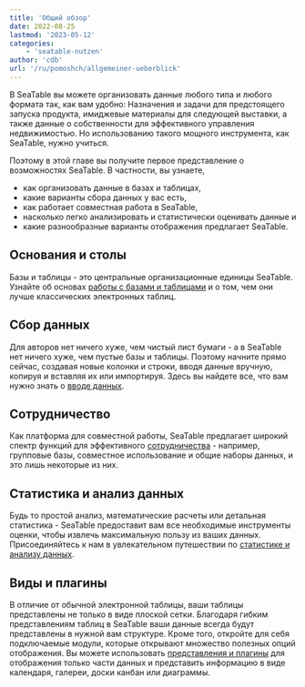 ```yaml
---
title: 'Общий обзор'
date: 2022-08-25
lastmod: '2023-05-12'
categories:
    - 'seatable-nutzen'
author: 'cdb'
url: '/ru/pomoshch/allgemeiner-ueberblick'
---
```


В SeaTable вы можете организовать данные любого типа и любого формата так, как вам удобно: Назначения и задачи для предстоящего запуска продукта, имиджевые материалы для следующей выставки, а также данные о собственности для эффективного управления недвижимостью. Но использованию такого мощного инструмента, как SeaTable, нужно учиться.

Поэтому в этой главе вы получите первое представление о возможностях SeaTable. В частности, вы узнаете,

- как организовать данные в базах и таблицах,
- какие варианты сбора данных у вас есть,
- как работает совместная работа в SeaTable,
- насколько легко анализировать и статистически оценивать данные и
- какие разнообразные варианты отображения предлагает SeaTable.

## Основания и столы

Базы и таблицы - это центральные организационные единицы SeaTable. Узнайте об основах [работы с базами и таблицами](https://seatable.io/ru/docs/seatable-nutzen/einfuehrung-in-die-arbeit-mit-bases-und-tabellen/) и о том, чем они лучше классических электронных таблиц.

## Сбор данных

Для авторов нет ничего хуже, чем чистый лист бумаги - а в SeaTable нет ничего хуже, чем пустые базы и таблицы. Поэтому начните прямо сейчас, создавая новые колонки и строки, вводя данные вручную, копируя и вставляя их или импортируя. Здесь вы найдете все, что вам нужно знать о [вводе данных](https://seatable.io/ru/docs/seatable-nutzen/datenerfassung/).

## Сотрудничество

Как платформа для совместной работы, SeaTable предлагает широкий спектр функций для эффективного [сотрудничества](https://seatable.io/ru/docs/seatable-nutzen/zusammenarbeit/) - например, групповые базы, совместное использование и общие наборы данных, и это лишь некоторые из них.

## Статистика и анализ данных

Будь то простой анализ, математические расчеты или детальная статистика - SeaTable предоставит вам все необходимые инструменты оценки, чтобы извлечь максимальную пользу из ваших данных. Присоединяйтесь к нам в увлекательном путешествии по [статистике и анализу данных](https://seatable.io/ru/docs/seatable-nutzen/statistiken/).

## Виды и плагины

В отличие от обычной электронной таблицы, ваши таблицы представлены не только в виде плоской сетки. Благодаря гибким представлениям таблиц в SeaTable ваши данные всегда будут представлены в нужной вам структуре. Кроме того, откройте для себя подключаемые модули, которые открывают множество полезных опций отображения. Вы можете использовать [представления и плагины](https://seatable.io/ru/docs/seatable-nutzen/ansichten/) для отображения только части данных и представить информацию в виде календаря, галереи, доски канбан или диаграммы.
